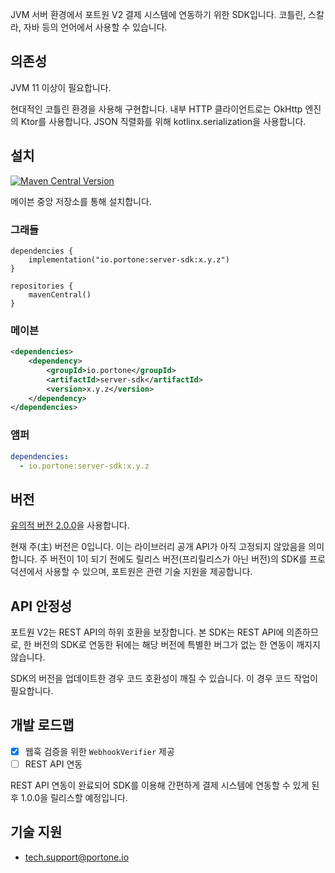 JVM 서버 환경에서 포트원 V2 결제 시스템에 연동하기 위한 SDK입니다. 코틀린, 스칼라, 자바 등의 언어에서 사용할 수 있습니다.


## 의존성
JVM 11 이상이 필요합니다.

현대적인 코틀린 환경을 사용해 구현합니다. 내부 HTTP 클라이언트로는 OkHttp 엔진의 Ktor를 사용합니다. JSON 직렬화를 위해 kotlinx.serialization을 사용합니다.


## 설치
[![Maven Central Version](https://img.shields.io/maven-central/v/io.portone/server-sdk)](https://central.sonatype.com/artifact/io.portone/server-sdk)

메이븐 중앙 저장소를 통해 설치합니다.

### 그래들
```Gradle Kotlin DSL
dependencies {
    implementation("io.portone:server-sdk:x.y.z")
}

repositories {
    mavenCentral()
}
```

### 메이븐
```XML
<dependencies>
    <dependency>
        <groupId>io.portone</groupId>
        <artifactId>server-sdk</artifactId>
        <version>x.y.z</version>
    </dependency>
</dependencies>
```

### 앰퍼
```YAML
dependencies:
  - io.portone:server-sdk:x.y.z
```


## 버전
[유의적 버전 2.0.0](https://semver.org/spec/v2.0.0.html)을 사용합니다.

현재 주(主) 버전은 0입니다. 이는 라이브러리 공개 API가 아직 고정되지 않았음을 의미합니다. 주 버전이 1이 되기 전에도 릴리스 버전(프리릴리스가 아닌 버전)의 SDK를 프로덕션에서 사용할 수 있으며, 포트원은 관련 기술 지원을 제공합니다.


## API 안정성
포트원 V2는 REST API의 하위 호환을 보장합니다. 본 SDK는 REST API에 의존하므로, 한 버전의 SDK로 연동한 뒤에는 해당 버전에 특별한 버그가 없는 한 연동이 깨지지 않습니다.

SDK의 버전을 업데이트한 경우 코드 호환성이 깨질 수 있습니다. 이 경우 코드 작업이 필요합니다.


## 개발 로드맵
* [x] 웹훅 검증을 위한 `WebhookVerifier` 제공
* [ ] REST API 연동

REST API 연동이 완료되어 SDK를 이용해 간편하게 결제 시스템에 연동할 수 있게 된 후 1.0.0을 릴리스할 예정입니다.


## 기술 지원
* tech.support@portone.io
